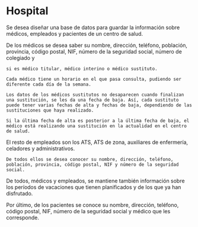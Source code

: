 # Hospital

Se desea diseñar una base de datos para guardar la información sobre médicos, empleados y pacientes de un centro de salud. 

De los médicos se desea saber 
    su nombre, dirección, teléfono, población, provincia, código postal, NIF, número de la seguridad social, número de colegiado y

    si es médico titular, médico interino o médico sustituto. 

    Cada médico tiene un horario en el que pasa consulta, pudiendo ser diferente cada día de la semana. 

    Los datos de los médicos sustitutos no desaparecen cuando finalizan una sustitución, se les da una fecha de baja. Así, cada sustituto puede tener varias fechas de alta y fechas de baja, dependiendo de las sustituciones que haya realizado. 

    Si la última fecha de alta es posterior a la última fecha de baja, el médico está realizando una sustitución en la actualidad en el centro de salud. 

El resto de empleados 
    son los ATS, ATS de zona, auxiliares de enfermería, celadores y administrativos. 

    De todos ellos se desea conocer su nombre, dirección, teléfono, población, provincia, código postal, NIF y número de la seguridad social. 
    
De todos, médicos y empleados, se mantiene también información sobre los períodos de vacaciones que tienen planificados y de los que ya han disfrutado. 

Por último, de los pacientes 
    se conoce su nombre, dirección, teléfono, código postal, NIF, número de la seguridad social y médico que les corresponde.
